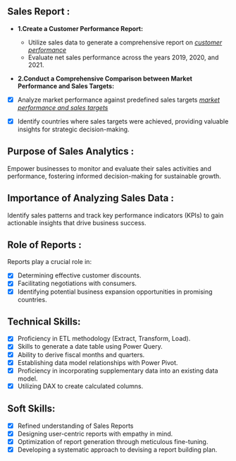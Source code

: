 ## Sales Report :


- **1.Create a Customer Performance Report:**
  
     - Utilize sales data to generate a comprehensive report on _[customer performance](https://github.com/ankitsingh279110/Excel-Sales_Analytics/blob/main/Customer%20Net%20Sales%20Performance.pdf)_
     - Evaluate net sales performance across the years 2019, 2020, and 2021.

- **2.Conduct a Comprehensive Comparison between Market Performance and Sales Targets:**

- [x] Analyze market performance against predefined sales targets _[market performance and sales targets](https://github.com/ankitsingh279110/Excel-Sales_Analytics/blob/main/Market%20Performance%20vs%20Target.pdf)_

- [x] Identify countries where sales targets were achieved, providing valuable insights for strategic decision-making.

## Purpose of Sales Analytics :

Empower businesses to monitor and evaluate their sales activities and performance, fostering informed decision-making for sustainable growth.

## Importance of Analyzing Sales Data :

Identify sales patterns and track key performance indicators (KPIs) to gain actionable insights that drive business success.

## Role of Reports :

Reports play a crucial role in:

- [x] Determining effective customer discounts.
- [x] Facilitating negotiations with consumers.
- [x] Identifying potential business expansion opportunities in promising countries.

## Technical Skills:

- [x]	Proficiency in ETL methodology (Extract, Transform, Load).
- [x]	Skills to generate a date table using Power Query.
- [x]	Ability to derive fiscal months and quarters.
- [x]	Establishing data model relationships with Power Pivot.
- [x]	Proficiency in incorporating supplementary data into an existing data model.
- [x]	Utilizing DAX to create calculated columns.

## Soft Skills:
- [x]	Refined understanding of Sales Reports
- [x]	Designing user-centric reports with empathy in mind.
- [x]	Optimization of report generation through meticulous fine-tuning.
- [x]	Developing a systematic approach to devising a report building plan.
